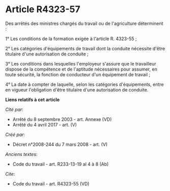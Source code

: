 # Article R4323-57

Des arrêtés des ministres chargés du travail ou de l'agriculture déterminent : 

1° Les conditions de la formation exigée à l'article R. 4323-55 ; 

2° Les catégories d'équipements de travail dont la conduite nécessite d'être titulaire d'une autorisation de conduite ; 

3° Les conditions dans lesquelles l'employeur s'assure que le travailleur dispose de la compétence et de l'aptitude
nécessaires pour assumer, en toute sécurité, la fonction de conducteur d'un équipement de travail ; 

4° La date à compter de laquelle, selon les catégories d'équipements, entre en vigueur l'obligation d'être titulaire d'une
autorisation de conduite.

**Liens relatifs à cet article**

_Cité par_:

  - Arrêté du 8 septembre 2003 - art. Annexe (VD)
  - Arrêté du 4 avril 2017 - art. (V)

_Créé par_:

  - Décret n°2008-244 du 7 mars 2008 - art. (V)

_Anciens textes_:

  - Code du travail - art. R233-13-19 al 4 à 8 (Ab)

_Cite_:

  - Code du travail - art. R4323-55 (VD)
